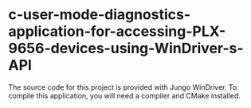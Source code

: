 # c-user-mode-diagnostics-application-for-accessing-PLX-9656-devices-using-WinDriver-s-API
The source code for this project is provided with Jungo WinDriver. To compile this application, you will need a compiler and CMake installed.
